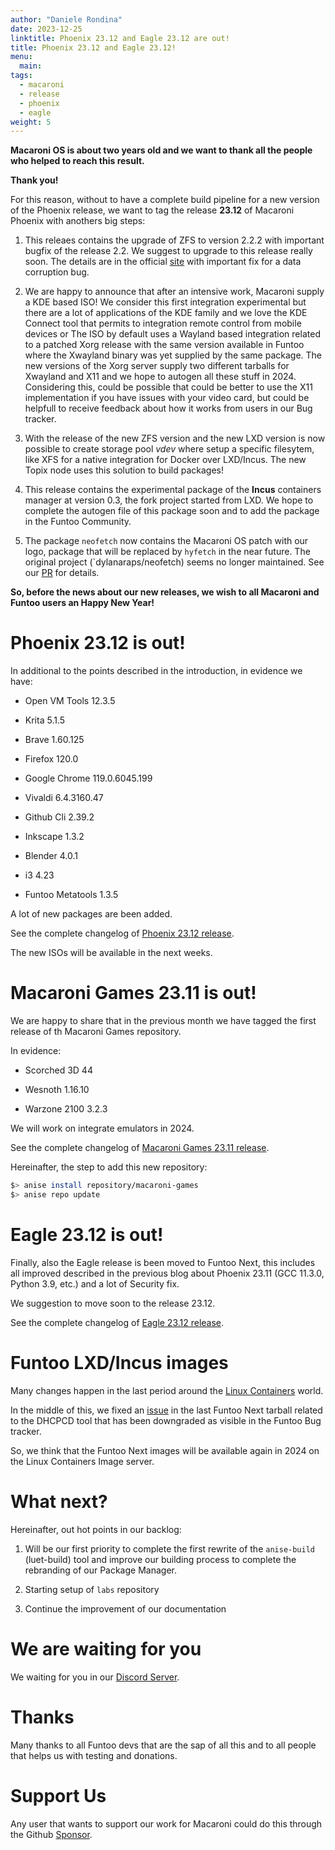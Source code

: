 ```yaml
---
author: "Daniele Rondina"
date: 2023-12-25
linktitle: Phoenix 23.12 and Eagle 23.12 are out!
title: Phoenix 23.12 and Eagle 23.12!
menu:
  main:
tags:
  - macaroni
  - release
  - phoenix
  - eagle
weight: 5
---
```


**Macaroni OS is about two years old and we want to thank all the people who helped
to reach this result.**

**Thank you!**

For this reason, without to have a complete build pipeline for a new
version of the Phoenix release, we want to tag the release **23.12** of
Macaroni Phoenix with anothers big steps:

1. This releaes contains the upgrade of ZFS to version 2.2.2 with
   important bugfix of the release 2.2. We suggest to upgrade to this release
   really soon. The details are in the official [site](https://github.com/openzfs/zfs/releases/tag/zfs-2.2.2) with important fix for a data corruption bug.

2. We are happy to announce that after an intensive work, Macaroni supply a
   KDE based ISO! We consider this first integration experimental but there
   are a lot of applications of the KDE family and we love the KDE Connect tool
   that permits to integration remote control from mobile devices or
   The ISO by default uses a Wayland based integration related to a patched
   Xorg release with the same version available in Funtoo where the Xwayland
   binary was yet supplied by the same package.
   The new versions of the Xorg server supply two different tarballs for Xwayland
   and X11 and we hope to autogen all these stuff in 2024.
   Considering this, could be possible that could be better to use the X11
   implementation if you have issues with your video card, but could be helpfull
   to receive feedback about how it works from users in our Bug tracker.

3. With the release of the new ZFS version and the new LXD version is now possible
   to create storage pool *vdev* where setup a specific filesytem, like XFS for a
   native integration for Docker over LXD/Incus.
   The new Topix node uses this solution to build packages!

4. This release contains the experimental package of the **Incus** containers manager at
   version 0.3, the fork project started from LXD.
   We hope to complete the autogen file of this package soon and to add
   the package in the Funtoo Community.

5. The package `neofetch` now contains the Macaroni OS patch with our logo,
   package that will be replaced by `hyfetch` in the near future.
   The original project (`dylanaraps/neofetch) seems no longer maintained.
   See our [PR](https://github.com/dylanaraps/neofetch/pull/2424) for details.

**So, before the news about our new releases, we wish to all Macaroni and Funtoo users
an Happy New Year!**

# Phoenix 23.12 is out!

In additional to the points described in the introduction, in evidence we have:

* Open VM Tools 12.3.5

* Krita 5.1.5

* Brave 1.60.125

* Firefox 120.0

* Google Chrome 119.0.6045.199

* Vivaldi 6.4.3160.47

* Github Cli 2.39.2

* Inkscape 1.3.2

* Blender 4.0.1

* i3 4.23

* Funtoo Metatools 1.3.5

A lot of new packages are been added.

See the complete changelog of [Phoenix 23.12 release](https://github.com/macaroni-os/macaroni-funtoo/releases/tag/v23.12-phoenix).

The new ISOs will be available in the next weeks.

# Macaroni Games 23.11 is out!

We are happy to share that in the previous month we have tagged the first release
of th Macaroni Games repository.

In evidence:

* Scorched 3D 44

* Wesnoth 1.16.10

* Warzone 2100 3.2.3

We will work on integrate emulators in 2024.

See the complete changelog of [Macaroni Games 23.11 release](https://github.com/macaroni-os/macaroni-games/releases/tag/v23.11-phoenix).

Hereinafter, the step to add this new repository:

```bash
$> anise install repository/macaroni-games
$> anise repo update
```

# Eagle 23.12 is out!

Finally, also the Eagle release is been moved to Funtoo Next, this includes all
improved described in the previous blog about Phoenix 23.11 (GCC 11.3.0, Python 3.9, etc.)
and a lot of Security fix.

We suggestion to move soon to the release 23.12.

See the complete changelog of [Eagle 23.12 release](https://github.com/macaroni-os/macaroni-funtoo/releases/tag/v23.12-eagle).

# Funtoo LXD/Incus images

Many changes happen in the last period around the [Linux Containers](https://discuss.linuxcontainers.org/t/important-notice-for-lxd-users-image-server/18479) world.

In the middle of this, we fixed an [issue](https://github.com/lxc/lxc-ci/pull/801) in the
last Funtoo Next tarball related to the DHCPCD tool that has been downgraded as visible
in the Funtoo Bug tracker.

So, we think that the Funtoo Next images will be available again in 2024 on the
Linux Containers Image server.

# What next?

Hereinafter, out hot points in our backlog:

1. Will be our first priority to complete the first rewrite of the `anise-build` (luet-build)
   tool and improve our building process to complete the rebranding of our Package Manager.

2. Starting setup of `labs` repository

3. Continue the improvement of our documentation

# We are waiting for you

We waiting for you in our [Discord Server](https://discord.gg/AMuVCRZEvG).

# Thanks

Many thanks to all Funtoo devs that are the sap of all this and to all
people that helps us with testing and donations.

# Support Us

Any user that wants to support our work for Macaroni could do this through the
Github [Sponsor](https://github.com/sponsors/geaaru).
